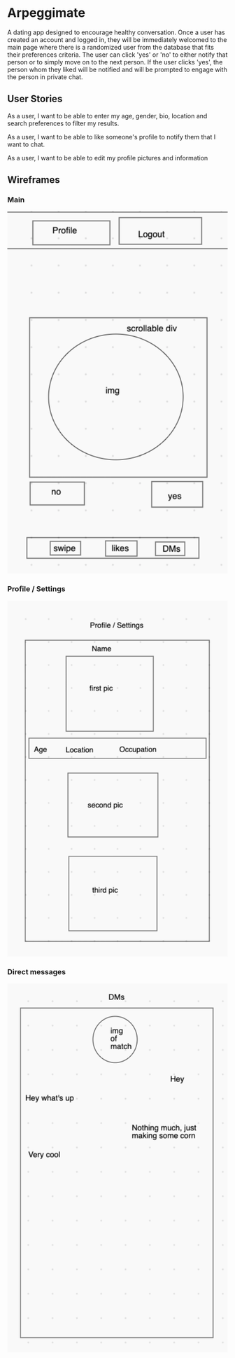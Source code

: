 # Arpeggimate

A dating app designed to encourage healthy conversation. Once a user has created an account and logged in, they will be immediately welcomed to the main page where there is a randomized user from the database that fits their preferences criteria. The user can click 'yes' or 'no' to either notify that person or to simply move on to the next person. If the user clicks 'yes', the person whom they liked will be notified and will be prompted to engage with the person in private chat. 

## User Stories
As a user, I want to be able to enter my age, gender, bio, location and search preferences to filter my results.

As a user, I want to be able to like someone's profile to notify them that I want to chat.

As a user, I want to be able to edit my profile pictures and information

## Wireframes
### Main
![image](./images/main-swipe-page.png)

### Profile / Settings
![image](./images/profile:settings.png)

### Direct messages
![image](./images/dm-png.png)